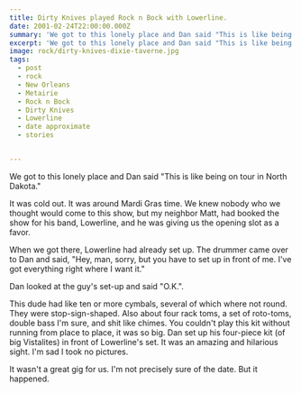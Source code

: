 ```yaml
---
title: Dirty Knives played Rock n Bock with Lowerline.
date: 2001-02-24T22:00:00.000Z
summary: 'We got to this lonely place and Dan said "This is like being on tour in North Dakota."'
excerpt: 'We got to this lonely place and Dan said "This is like being on tour in North Dakota."'
image: rock/dirty-knives-dixie-taverne.jpg
tags:
  - post 
  - rock
  - New Orleans
  - Metairie
  - Rock n Bock
  - Dirty Knives
  - Lowerline
  - date approximate
  - stories


---
```


We got to this lonely place and Dan said "This is like being on tour in North Dakota."

It was cold out. It was around Mardi Gras time. We knew nobody who we thought would come to this show, but my neighbor Matt, had booked the show for his band, Lowerline, and he was giving us the opening slot as a favor.

 When we got there, Lowerline had already set up. The drummer came over to Dan and said, "Hey, man, sorry, but you have to set up in front of me. I've got everything right where I want it."

 Dan looked at the guy's set-up and said "O.K.".

 This dude had like ten or more cymbals, several of which where not round. They were stop-sign-shaped. Also about four rack toms, a set of roto-toms, double bass I'm sure, and shit like chimes. You couldn't play this kit without running from place to place, it was so big. Dan set up his four-piece kit (of big Vistalites) in front of Lowerline's set. It was an amazing and hilarious sight. I'm sad I took no pictures.

 It wasn't a great gig for us. I'm not precisely sure of the date. But it happened.
